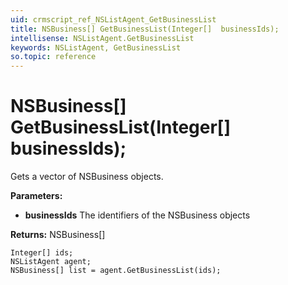 ```yaml
---
uid: crmscript_ref_NSListAgent_GetBusinessList
title: NSBusiness[] GetBusinessList(Integer[]  businessIds);
intellisense: NSListAgent.GetBusinessList
keywords: NSListAgent, GetBusinessList
so.topic: reference
---
```


# NSBusiness[] GetBusinessList(Integer[]  businessIds);

Gets a vector of NSBusiness objects.

**Parameters:**
 - **businessIds** The identifiers of the NSBusiness objects

**Returns:** NSBusiness[]

```crmscript
Integer[] ids;
NSListAgent agent;
NSBusiness[] list = agent.GetBusinessList(ids);
```


